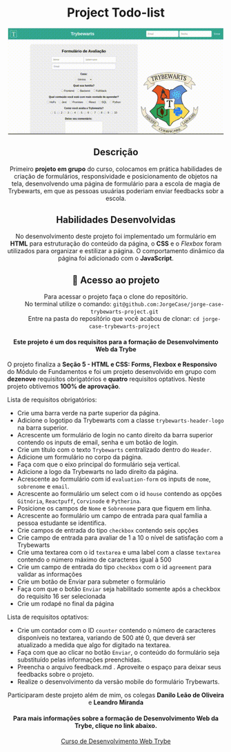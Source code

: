 <body>
  <h1 align="center">Project Todo-list</h1>
  <div align="center">
    <img src="trybewarts.gif" alt="Imagem da aplicação" align="center" width=500px>
  </div>
  <h2 align="center">Descrição</h2>
  <p align="center">Primeiro <b>projeto em grupo</b> do curso, colocamos em prática habilidades de criação de formulários, responsividade e posicionamento de objetos na tela, desenvolvendo uma página de formulário para a escola de magia de Trybewarts, em que as pessoas usuárias poderiam enviar feedbacks sobr a escola.</p>

  <h2 align="center">Habilidades Desenvolvidas</h2>
  <p align="center">No desenvolvimento deste projeto foi implementado um formulário em <b>HTML</b> para estruturação do conteúdo da página, o <b>CSS</b> e o <i>Flexbox</i> foram utilizados para organizar e estilizar a página. O comportamento dinâmico da página foi adicionado com o <b>JavaScript</b>.

  <h2 align="center">📁 Acesso ao projeto</h2>
  <div align="center">
    <dl>
        <dt>Para acessar o projeto faça o clone do repositório.</dt>
        <dd>No terminal utilize o comando: <code>git@github.com:JorgeCase/jorge-case-trybewarts-project.git</code></dd>
        <dd>Entre na pasta do repositório que você acabou de clonar: <code>cd jorge-case-trybewarts-project</code></dd>
    </dl>
  </div>
  <h4 align="center">Este projeto é um dos requisitos para a formação de Desenvolvimento Web da Trybe</h4>
  <p>O projeto finaliza a <b>Seção 5 - HTML e CSS: Forms, Flexbox e Responsivo</b> do Módulo de Fundamentos e foi um projeto desenvolvido em grupo com <b>dezenove</b> requisitos obrigatórios e <b>quatro</b> requisitos optativos. Neste projeto obtivemos <b>100% de aprovação</b>.</p>
    <p>Lista de requisitos obrigatórios:</p>
  <ul>
    <li>Crie uma barra verde na parte superior da página.</li>
    <li>Adicione o logotipo da Trybewarts com a classe <code>trybewarts-header-logo</code> na barra superior.</li>
    <li>Acrescente um formulário de login no canto direito da barra superior contendo os inputs de email, senha e um botão de login.</li>
    <li>Crie um título com o texto <code>Trybewarts</code> centralizado dentro do <code>Header</code>.</li>
    <li>Adicione um formulário no corpo da página.</li>
    <li>Faça com que o eixo principal do formulário seja vertical.</li>
    <li>Adicione a logo da Trybewarts no lado direito da página.</li>
    <li>Acrescente ao formulário com id <code>evaluation-form</code> os inputs de <code>nome</code>, <code>sobrenome</code> e <code>email</code>.</li>
    <li>Acrescente ao formulário um select com o id <code>house</code> contendo as opções <code>Gitnória</code>, <code>Reactpuff</code>, <code>Corvinode</code> e <code>Pytherina</code>.</li>
    <li>Posicione os campos de <code>Nome</code> e <code>Sobrenome</code> para que fiquem em linha.</li>
    <li>Acrescente ao formulário um campo de entrada para qual família a pessoa estudante se identifica.</li>
    <li>Crie campos de entrada do tipo <code>checkbox</code> contendo seis opções</li>
    <li>Crie campo de entrada para avaliar de 1 a 10 o nível de satisfação com a Trybewarts</li>
    <li>Crie uma textarea com o id <code>textarea</code> e uma label com a classe <code>textarea</code> contendo o número máximo de caracteres igual à 500</li>
    <li>Crie um campo de entrada do tipo <code>checkbox</code> com o id <code>agreement</code> para validar as informações</li>
    <li>Crie um botão de Enviar para submeter o formulário</li>
    <li>Faça com que o botão <code>Enviar</code> seja habilitado somente após a checkbox do requisito 16 ser selecionada</li>
    <li>Crie um rodapé no final da página</li> 
  </ul>
  <p>Lista de requisitos optativos:</p>
  <ul>
    <li>Crie um contador com o ID <code>counter</code> contendo o número de caracteres disponíveis no textarea, variando de 500 até 0, que deverá ser atualizado a medida que algo for digitado na textarea.</li>
    <li>Faça com que ao clicar no botão <code>Enviar</code>, o conteúdo do formulário seja substituído pelas informações preenchidas.</li>
    <li>Preencha o arquivo feedback.md . Aproveite o espaço para deixar seus feedbacks sobre o projeto.</li>
    <li>Realize o desenvolvimento da versão mobile do formulário Trybewarts.</li>
  </ul>

  <div align="center">
    Participaram deste projeto além de mim, os colegas <b>Danilo Leão de Oliveira</b> e <b>Leandro Miranda</b>
  </div>

  <div align="center">
    <h4 align="center">Para mais informações sobre a formação de Desenvolvimento Web da Trybe, clique no link abaixo.</h4>
    <a href='https://www.betrybe.com/'>Curso de Desenvolvimento Web Trybe</a>
  </div>
</body>
